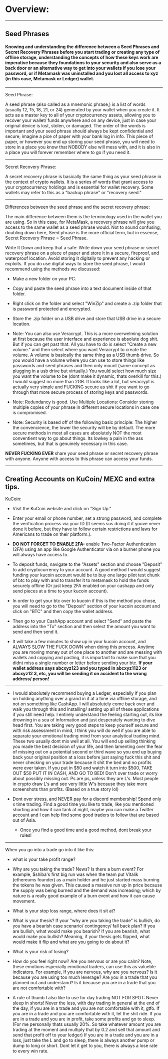 # Overview:

---------------------------------------------------------------------------------------------------------------------------------------

## Seed Phrases

#### Knowing and understanding the difference between a Seed Phrases and Secret Recovery Phrases before you start trading or creating any type of offline storage, understanding the concepts of how these keys work are imperative because they foundations to your security and also serve as a back door or an alternative way to get into your wallets if you lose your password, or if Metamask was uninstalled and you lost all access to xyz (in this case, Metamask or Ledger) wallet.
---------------------------------------------------------------------------------------------------------------------------------------

Seed Phrase:

A seed phrase (also called as a mnemonic phrase,) is a list of words (usually 12, 15, 18, 21, or 24) generated by your wallet when you create it.
It acts as a master key to all of your cryptocurrency assets, allowing you to recover your wallet/ funds anywhere and on any device, just in case your original device is lost, stolen, or damaged.
The order of the words is important and your seed phrase should always be kept confidential and secure; imagine a pice of paper with your bank log in info. This piece of paper, or however you end up storing your seed phrase, you will need to store in a place you know that NOBODY else will mess with, and it is also in a place you will forever remember where to go if you need it.

---------------------------------------------------------------------------------------------------------------------------------------

Secret Recovery Phrase:

A secret recovery phrase is basically the same thing as your seed phrase in the context of crypto wallets.
It is a series of words that grant access to your cryptocurrency holdings and is essential for wallet recovery.
Some wallets may refer to this as a "backup phrase" or "recovery seed."

---------------------------------------------------------------------------------------------------------------------------------------

Differences between the seed phrase and the secret recovery phrase:

The main difference between them is the terminology used in the wallet you are using. So in this case, for MetaMask, a recovery phrase will give you access to the same wallet as a seed phrase would. Not to sound confusing, doubling down here, Seed phrase is the more official term, but in essense, 
Secret Recovery Phrase = Seed Phrase.

Write It Down and keep that a safe: Write down your seed phrase or secret recovery phrase on a piece of paper and store it in a secure, fireproof, and waterproof location. Avoid storing it digitally to prevent any hacking or exploits.
If you do use digital ways to store the seed phrase, I would recommend using the methods we discussed:
- Make a new folder on your PC.
- Copy and paste the seed phrase into a text document inside of that folder.
- Right click on the folder and select "WinZip" and create a .zip folder that is password protected and encrypted.
- Store the .zip folder on a USB drive and store that USB drive in a secure location.
  
- Note: You can also use Veracrypt. This is a more overwelming solution at first because the user interface and experience is absolute dog shit. But if you can get past that. All you have to do is select "Create a new volume." and then select where you want Veracrypt to create the volume. A volume is basically the same thing as a USB thumb drive. So you would have a volume where you can use to store things like passwords and seed phrases and then only mount (same concept as plugging in a usb drive but virtually.) You would select how much size you want the volume to be (dont make it dynamic, thats overkill for this.) I would suggest no more than 2GB. It looks like a lot, but veracrypt is actually very simple and FUCKING secure as shit if you want to go through that more secure process of storing keys and passwords.

- Note: Redundancy is good. Use Multiple Locations: Consider storing multiple copies of your phrase in different secure locations in case one is compromised.
    
- Note: Security is based off of the following basic principle: The higher the convencience, the lower the security will be by default. The more secure methods in most all cases are absolutely NOT the most conventient way to go about things. Its lowkey a pain in the ass sometimes, but that is genuinely necessary in this case.

**NEVER FUCKING EVER** share your seed phrase or secret recovery phrase with anyone. Anyone with access to this phrase can access your funds.

---------------------------------------------------------------------------------------------------------------------------------------

## Creating Accounts on KuCoin/ MEXC and extra tips.

KuCoin:
- Visit the KuCoin website and click on "Sign Up."
- Enter your email or phone number, set a strong password, and complete the verification process via your ID (It seems sus doing it if youve never done it before, but they have to follow certain restrictions and laws for Americans to trade on their platform.).
- **DO NOT FORGET TO ENABLE 2FA:** enable Two-Factor Authentication (2FA) using an app like Google Authenticator via on a burner phone you will always have access to.

- To deposit funds, navigate to the "Assets" section and choose "Deposit" to add cryptocurrency to your account. A good method I would suggest funding your kucoin account would be to buy one large pilot test chunk of btc to play with and to transfer it to metamask to hold the funds securely offline (Or just keep 2FA enabled on your cashapp and only send pieces at a time to your kucoin account).

- In order to get your btc over to kucoin if this is the method you chose, you will need to go to the "Deposit" section of your kucoin account and click on "BTC" and then copy the wallet address. 
- Then go to your CashApp account and select "Send" and paste the address into the "To" section and then select the amount you want to send and then send it. 
- It will take a few minutes to show up in your kucoin account, and ALWAYS SLOW THE FUCK DOWN when doing this process. Anytime you are moving money out of one place to another and are messing with wallets and copying and pasting, it is important to make sure that you didnt miss a single number or letter before sending your btc. **If your wallet address says abcxyz123 and you typed in abcxyz1123 or abcxyz12 3, etc, you will be sending it on accident to the wrong address/ person!**

---------------------------------------------------------------------------------------------------------------------------------------

- I would absolutely recommend buying a Ledger, especially if you plan on holding anything over a grand in it at a time via offline storage, and not on something like CashApp. I will absolutely come back over and walk you through this and installing/ setting up all of these applications if you still need help. I entirely understand the feeling starting out, its like drowning in a sea of information and just desperately wanting to dive head first. You are taking very good steps to keep yourself secure and with risk assessment in mind, I think you will do well if you are able to separate your emotional trading mind from your analytical trading mind. These two usually dont mix well at all. You will end up selling thinking you made the best decision of your life, and then lamenting over the fear of missing out on a potential second or third wave so you end up buying back your original position at a loss before just saying fuck this shit and never checking on your trade because it shit the bed and no profits were ever taken. If you put in $50 and watch it turn into $500, TAKE OUT $50 PUT IT IN CASH, AND GO TO BED! Don't over trade or worry about possibly missing out. Ps are ps, unless they are L's. Most people in crypto draw L's and see very little W's because they take more screenshots than profits. (Based on a true story lol)

- Dont over stress, and NEVER pay for a discord membership! Spend only x time trading. Find a good time you like to trade, like you mentioned shorting and how it can tank at night, maybe you can make a Twitter account and I can help find some good traders to follow that are based out of Asia. 
	- Once you find a good time and a good method, dont break your rules!

---------------------------------------------------------------------------------------------------------------------------------------

When you go into a trade go into it like this:

- what is your take profit range?

- Why are you taking the trade? News? Is there a burn event? For example, $shiba's first big run was when the team put Vitalik (ethereums founder) as a main holder and he just started mass burning the tokens he was given. This caused a massive run up in price because the supply was being burned and the demand was increasing; which by nature is a really good example of a burn event and how it can cause movement.

- What is your stop loss range, where does it sit at?

- What is your thesis? If your "why are you taking the trade" is bullish, do you have a bearish case scenario/ contingency/ fall back plan? If you are bullish, what would make you bearish? If you are bearish, what would make you bullish? Meaning, if your thesis gets flipped, what would make it flip and what are you going to do about it?

- What is your risk of losing?

- How do you feel right now? Are you nervous or are you calm? Note, these emotions especially emotional traders, can use this as valueble indicators. 
For example, If you are nervous, why are you nervous? Is it because you are using too much leverage? Are you in a trade that you planned out and understand? Is it because you are in a trade that you are not comfortable with?

- A rule of thumb I also like to use for day trading NOT FOR SPOT: Never sleep in shorts! Never the less, with day trading in general at the end of the day, if you are in a trade and you are not comfortable with it, gtfo. If you are in a trade and you are comfortable with it, let the shit ride. If you are in a trade and you are in profit, take some profits and go to sleep. (For me personally thats usually 20%. So take whatever amount you are trading at the moment and multiply that by 0.2 and sell that amount and send that profit off to your ledger) If you are in a trade and you are in a loss, just take the L and go to sleep, there is always another pump or dump to long or short. Dont let it get to you, there is always a lose rate to every win rate.
